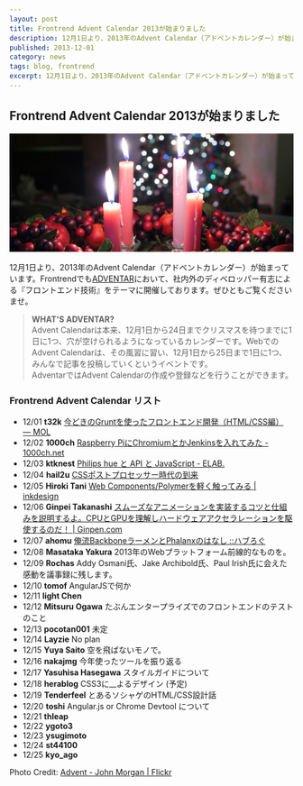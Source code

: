 ```yaml
---
layout: post
title: Frontrend Advent Calendar 2013が始まりました
description: 12月1日より、2013年のAdvent Calendar（アドベントカレンダー）が始まっています。
published: 2013-12-01
category: news
tags: blog, frontrend
excerpt: 12月1日より、2013年のAdvent Calendar（アドベントカレンダー）が始まっています。
---
```


## Frontrend Advent Calendar 2013が始まりました

![](/images/2013/1201_head.jpg)


12月1日より、2013年のAdvent Calendar（アドベントカレンダー）が始まっています。Frontrendでも[ADVENTAR](http://www.adventar.org/)において、社内外のディベロッパー有志による『フロントエンド技術』をテーマに開催しております。ぜひともご覧くださいませ。


> __WHAT'S ADVENTAR?__  
Advent   Calendarは本来、12月1日から24日までクリスマスを待つまでに1日に1つ、穴が空けられるようになっているカレンダーです。WebでのAdvent Calendarは、その風習に習い、12月1日から25日まで1日に1つ、みんなで記事を投稿していくというイベントです。  
AdventarではAdvent Calendarの作成や登録などを行うことができます。

### Frontrend Advent Calendar リスト

+ 12/01 __t32k__ [今どきのGruntを使ったフロントエンド開発（HTML/CSS編） — MOL](http://t32k.me/mol/log/modern-development-workflow__-with-grunt/)
+ 12/02	__1000ch__ [Raspberry PiにChromiumとかJenkinsを入れてみた - 1000ch.net](http://1000ch.net/2013/12/02/TryRaspberryPi/)
+ 12/03	__ktknest__	[Philips hue と API と JavaScript - ELAB.](http://ktkne.st/elab/post/2013/philips-hue-api-javascript.html)
+ 12/04	__hail2u__ [CSSポストプロセッサー時代の到来](http://hail2u.net/documents/css-postprocessor-era.html)
+ 12/05	__Hiroki Tani__ [Web Components/Polymerを軽く触ってみる | inkdesign](http://inkdesign.jp/posts/try-web-components-and-polymer/)
+ 12/06	__Ginpei Takanashi__ [スムーズなアニメーションを実装するコツと仕組みを説明するよ。CPUとGPUを理解しハードウェアアクセラレーションを駆使するのだ！ | Ginpen.com](http://ginpen.com/2013/12/06/hardware-acceleration/)
+ 12/07	__ahomu__	[俺流BackboneラーメンとPhalanxのはなし ::ハブろぐ](http://havelog.ayumusato.com/develop/javascript/e573-phalanx.html)
+ 12/08	__Masataka Yakura__	2013年のWebプラットフォーム前線的なものを。
+ 12/09	__Rochas__	Addy Osmani氏、Jake Archibold氏、Paul Irish氏に会えた感動を議事録に残します。
+ 12/10	__tomof__	AngularJSで何か
+ 12/11	__light Chen__		
+ 12/12	__Mitsuru Ogawa__	たぶんエンタープライズでのフロントエンドのテストのこと
+ 12/13	__pocotan001__	未定
+ 12/14	__Layzie__	No plan
+ 12/15	__Yuya Saito__	空を飛ばないモノで。
+ 12/16	__nakajmg__	今年使ったツールを振り返る
+ 12/17	__Yasuhisa Hasegawa__	スタイルガイドについて
+ 12/18	__herablog__	CSS3に__よるデザイン (予定)
+ 12/19	__Tenderfeel__	とあるソシャゲのHTML/CSS設計話
+ 12/20	__toshi__	Angular.js or Chrome Devtool について
+ 12/21	__thleap__		
+ 12/22	__ygoto3__		
+ 12/23	__ysugimoto__	
+ 12/24	__st44100__	
+ 12/25	__kyo_ago__

Photo Credit: [Advent - John Morgan | Flickr](http://www.flickr.com/photos/24742305@N00/4221484268/)